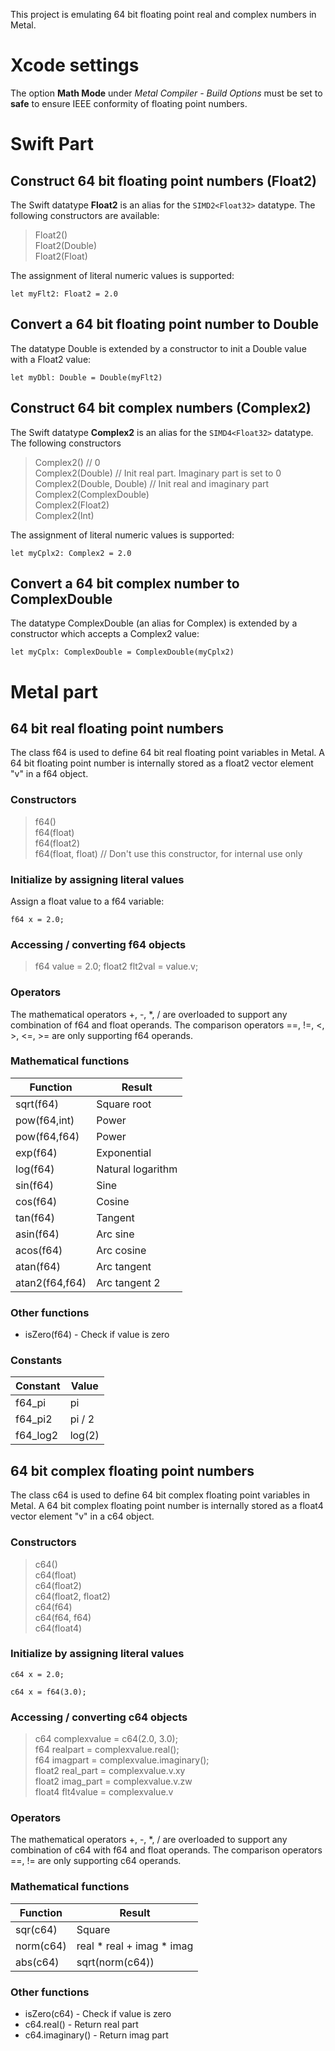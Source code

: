 
This project is emulating 64 bit floating point real and complex numbers in Metal.

# Xcode settings

The option **Math Mode** under *Metal Compiler - Build Options* must be set to **safe** to ensure
IEEE conformity of floating point numbers.

# Swift Part
## Construct 64 bit floating point numbers (Float2)

The Swift datatype **Float2** is an alias for the `SIMD2<Float32>` datatype. The following constructors are available:

> Float2()  
> Float2(Double)  
> Float2(Float)  

The assignment of literal numeric values is supported:

`let myFlt2: Float2 = 2.0`

## Convert a 64 bit floating point number to Double

The datatype Double is extended by a constructor to init a Double value with a Float2 value:

`let myDbl: Double = Double(myFlt2)`

## Construct 64 bit complex numbers (Complex2)

The Swift datatype **Complex2** is an alias for the `SIMD4<Float32>` datatype. The following constructors

> Complex2()                  // 0  
> Complex2(Double)            // Init real part. Imaginary part is set to 0  
> Complex2(Double, Double)    // Init real and imaginary part  
> Complex2(ComplexDouble)  
> Complex2(Float2)  
> Complex2(Int)  

The assignment of literal numeric values is supported:

`let myCplx2: Complex2 = 2.0`

## Convert a 64 bit complex number to ComplexDouble

The datatype ComplexDouble (an alias for Complex<Float64>) is extended by a constructor which accepts a Complex2 value:

`let myCplx: ComplexDouble = ComplexDouble(myCplx2)`


# Metal part
## 64 bit real floating point numbers

The class f64 is used to define 64 bit real floating point variables in Metal. A 64 bit floating point number is internally stored as
a float2 vector element "v" in a f64 object.

### Constructors

> f64()  
> f64(float)  
> f64(float2)  
> f64(float, float)    // Don't use this constructor, for internal use only  

### Initialize by assigning literal values

Assign a float value to a f64 variable:

`f64 x = 2.0;`

### Accessing / converting f64 objects

> f64 value = 2.0;
> float2 flt2val = value.v;

### Operators

The mathematical operators +, -, \*, / are overloaded to support any combination of f64 and float operands.
The comparison operators ==, !=, \<, \>, \<=, \>= are only supporting f64 operands.

### Mathematical functions

| Function     | Result |
|--------------|--------|
| sqrt(f64)    | Square root |
| pow(f64,int) | Power |
| pow(f64,f64) | Power |      
| exp(f64)     | Exponential |
| log(f64)     | Natural logarithm |
| sin(f64)     | Sine |
| cos(f64)     | Cosine |
| tan(f64)     | Tangent |
| asin(f64)    | Arc sine |
| acos(f64)    | Arc cosine |
| atan(f64)    | Arc tangent |
| atan2(f64,f64) | Arc tangent 2 |

### Other functions

* isZero(f64) - Check if value is zero

### Constants

| Constant | Value  |
|----------|--------|
| f64_pi   | pi     |
| f64_pi2  | pi / 2 |
| f64_log2 | log(2) |


## 64 bit complex floating point numbers

The class c64 is used to define 64 bit complex floating point variables in Metal. A 64 bit complex floating point number is internally stored as
a float4 vector element "v" in a c64 object.

### Constructors

> c64()  
> c64(float)  
> c64(float2)  
> c64(float2, float2)  
> c64(f64)  
> c64(f64, f64)  
> c64(float4)  

### Initialize by assigning literal values

`c64 x = 2.0;`

`c64 x = f64(3.0);`

### Accessing / converting c64 objects

> c64 complexvalue = c64(2.0, 3.0);  
> f64 realpart = complexvalue.real();  
> f64 imagpart = complexvalue.imaginary();  
> float2 real_part = complexvalue.v.xy  
> float2 imag_part = complexvalue.v.zw  
> float4 flt4value = complexvalue.v  

### Operators

The mathematical operators +, -, \*, / are overloaded to support any combination of c64 with f64 and float operands.
The comparison operators ==, != are only supporting c64 operands.

### Mathematical functions

| Function     | Result |
|--------------|--------|
| sqr(c64)     | Square |
| norm(c64)    | real \* real + imag \* imag |
| abs(c64)     | sqrt(norm(c64)) |

### Other functions

* isZero(c64) - Check if value is zero
* c64.real() - Return real part
* c64.imaginary() - Return imag part
